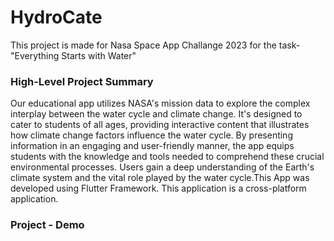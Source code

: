 # HydroCate
This project is made for Nasa Space App Challange 2023 for the task-"Everything Starts with Water"

### High-Level Project Summary

Our educational app utilizes NASA's mission data to explore the complex interplay between the water cycle and climate change. It's designed to cater to students of all ages, providing interactive content that illustrates how climate change factors influence the water cycle. By presenting information in an engaging and user-friendly manner, the app equips students with the knowledge and tools needed to comprehend these crucial environmental processes. Users gain a deep understanding of the Earth's climate system and the vital role played by the water cycle.This App was developed using Flutter Framework. This application is a cross-platform application.

### Project - Demo
